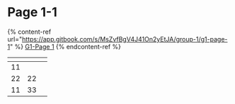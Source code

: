 # Page 1-1

{% content-ref url="https://app.gitbook.com/s/MsZvfBgV4J41On2yEtJA/group-1/g1-page-1" %}
[G1-Page 1](https://app.gitbook.com/s/MsZvfBgV4J41On2yEtJA/group-1/g1-page-1)
{% endcontent-ref %}

<table data-view="cards"><thead><tr><th></th><th></th><th></th></tr></thead><tbody><tr><td>11</td><td></td><td></td></tr><tr><td>22</td><td>22</td><td></td></tr><tr><td>11</td><td>33</td><td></td></tr></tbody></table>
